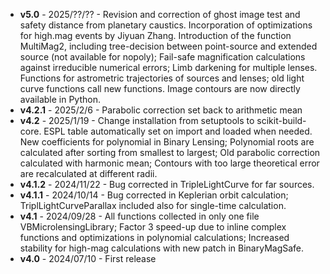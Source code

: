 -  **v5.0** - 2025/??/?? - Revision and correction of ghost image test and safety distance from planetary caustics. Incorporation of optimizations for high.mag events by Jiyuan Zhang. Introduction of the function MultiMag2, including tree-decision between point-source and extended source (not available for nopoly); Fail-safe magnification calculations against irreducible numerical errors; Limb darkening for multiple lenses. Functions for astrometric trajectories of sources and lenses; old light curve functions call new functions. Image contours are now directly available in Python.
-  **v4.2.1** - 2025/2/6 - Parabolic correction set back to arithmetic mean
-  **v4.2** - 2025/1/19 - Change installation from setuptools to scikit-build-core. ESPL table automatically set on import and loaded when needed. New coefficients for polynomial in Binary Lensing; Polynomial roots are calculated after sorting from smallest to largest; Old parabolic correction calculated with harmonic mean; Contours with too large theoretical error are recalculated at different radii.
-  **v4.1.2** - 2024/11/22 - Bug corrected in TripleLightCurve for far sources.
-  **v4.1.1** - 2024/10/14 - Bug corrected in Keplerian orbit calculation; TriplLightCurveParallax included also for single-time calculation.
-  **v4.1** - 2024/09/28 - All functions collected in only one file VBMicrolensingLibrary; Factor 3 speed-up due to inline complex functions and optimizations in polynomial calculations; Increased stability for high-mag calculations with new patch in BinaryMagSafe.
-  **v4.0** - 2024/07/10 - First release
